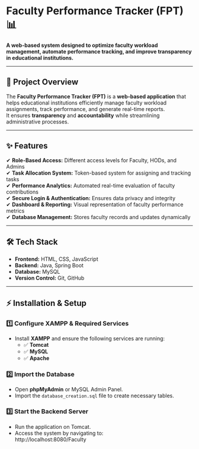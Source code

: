 # Faculty Performance Tracker (FPT) 📊

**A web-based system designed to optimize faculty workload management, automate performance tracking, and improve transparency in educational institutions.**

---

## 🚀 Project Overview
The **Faculty Performance Tracker (FPT)** is a **web-based application** that helps educational institutions efficiently manage faculty workload assignments, track performance, and generate real-time reports.  
It ensures **transparency** and **accountability** while streamlining administrative processes.

---

## ✨ Features
✔ **Role-Based Access:** Different access levels for Faculty, HODs, and Admins  
✔ **Task Allocation System:** Token-based system for assigning and tracking tasks  
✔ **Performance Analytics:** Automated real-time evaluation of faculty contributions  
✔ **Secure Login & Authentication:** Ensures data privacy and integrity  
✔ **Dashboard & Reporting:** Visual representation of faculty performance metrics  
✔ **Database Management:** Stores faculty records and updates dynamically  

---

## 🛠 Tech Stack
- **Frontend:** HTML, CSS, JavaScript  
- **Backend:** Java, Spring Boot  
- **Database:** MySQL  
- **Version Control:** Git, GitHub  

---

## ⚡ Installation & Setup
### **1️⃣ Configure XAMPP & Required Services**
- Install **XAMPP** and ensure the following services are running:  
  - ✅ **Tomcat**  
  - ✅ **MySQL**  
  - ✅ **Apache**  

### **2️⃣ Import the Database**
- Open **phpMyAdmin** or MySQL Admin Panel.  
- Import the `database_creation.sql` file to create necessary tables.

### **3️⃣ Start the Backend Server**
- Run the application on Tomcat.
- Access the system by navigating to:  
http://localhost:8080/Faculty
